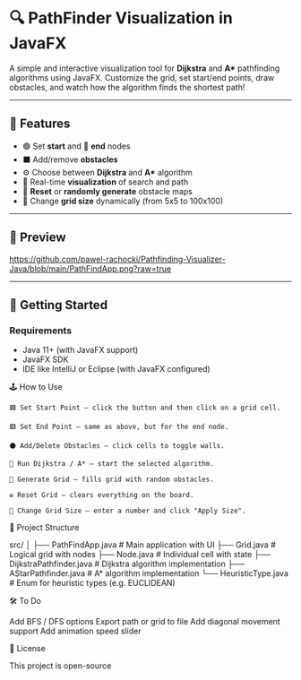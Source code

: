 # 🔍 PathFinder Visualization in JavaFX

A simple and interactive visualization tool for **Dijkstra** and **A\*** pathfinding algorithms using JavaFX. Customize the grid, set start/end points, draw obstacles, and watch how the algorithm finds the shortest path!

---

## 🧠 Features

- 🟢 Set **start** and 🔴 **end** nodes
- ⬛ Add/remove **obstacles**
- ⚙️ Choose between **Dijkstra** and **A\*** algorithm
- 🎯 Real-time **visualization** of search and path
- 🔄 **Reset** or **randomly generate** obstacle maps
- 🧩 Change **grid size** dynamically (from 5x5 to 100x100)

---

## 📸 Preview

https://github.com/pawel-rachocki/Pathfinding-Visualizer-Java/blob/main/PathFindApp.png?raw=true

---

## 🚀 Getting Started

### Requirements

- Java 11+ (with JavaFX support)
- JavaFX SDK
- IDE like IntelliJ or Eclipse (with JavaFX configured)

🕹️ How to Use

    🟩 Set Start Point – click the button and then click on a grid cell.

    🟥 Set End Point – same as above, but for the end node.

    ⚫ Add/Delete Obstacles – click cells to toggle walls.

    🧠 Run Dijkstra / A* – start the selected algorithm.

    🎲 Generate Grid – fills grid with random obstacles.

    ♻️ Reset Grid – clears everything on the board.

    🧮 Change Grid Size – enter a number and click "Apply Size".

🧱 Project Structure

src/
│
├── PathFindApp.java          # Main application with UI
├── Grid.java                 # Logical grid with nodes
├── Node.java                 # Individual cell with state
├── DijkstraPathfinder.java  # Dijkstra algorithm implementation
├── AStarPathfinder.java     # A* algorithm implementation
└── HeuristicType.java       # Enum for heuristic types (e.g. EUCLIDEAN)

🛠️ To Do

  Add BFS / DFS options
  Export path or grid to file
  Add diagonal movement support
  Add animation speed slider

📄 License

This project is open-source
